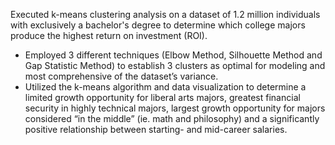 Executed k-means clustering analysis on a dataset of 1.2 million individuals with exclusively a bachelor's degree to determine which college majors produce the highest return on investment (ROI).
  - Employed 3 different techniques (Elbow Method, Silhouette Method and Gap Statistic Method) to establish 3 clusters as optimal for modeling and most         comprehensive of the dataset’s variance.
  - Utilized the k-means algorithm and data visualization to determine a limited growth opportunity for liberal arts majors, greatest financial security in     highly technical majors, largest growth opportunity for majors considered “in the middle” (ie. math and philosophy) and a significantly positive           relationship between starting- and mid-career salaries.
